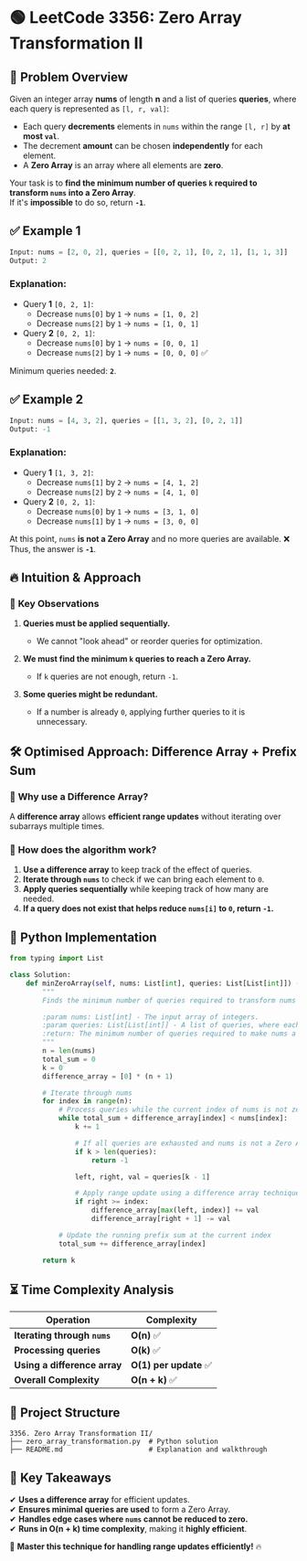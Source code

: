 # 🟢 **LeetCode 3356: Zero Array Transformation II**  

## 📌 **Problem Overview**  

Given an integer array **nums** of length **n** and a list of queries **queries**, where each query is represented as `[l, r, val]`:  

- Each query **decrements** elements in `nums` within the range `[l, r]` by **at most `val`**.  
- The decrement **amount** can be chosen **independently** for each element.  
- A **Zero Array** is an array where all elements are **zero**.  

Your task is to **find the minimum number of queries `k` required to transform `nums` into a Zero Array**.  
If it's **impossible** to do so, return **`-1`**.

## ✅ **Example 1**  

```python
Input: nums = [2, 0, 2], queries = [[0, 2, 1], [0, 2, 1], [1, 1, 3]]
Output: 2
```

### **Explanation:**  
- Query **1** `[0, 2, 1]`:  
  - Decrease `nums[0]` by `1` → `nums = [1, 0, 2]`  
  - Decrease `nums[2]` by `1` → `nums = [1, 0, 1]`  
- Query **2** `[0, 2, 1]`:  
  - Decrease `nums[0]` by `1` → `nums = [0, 0, 1]`  
  - Decrease `nums[2]` by `1` → `nums = [0, 0, 0]` ✅  

Minimum queries needed: **`2`**.

## ✅ **Example 2**  

```python
Input: nums = [4, 3, 2], queries = [[1, 3, 2], [0, 2, 1]]
Output: -1
```

### **Explanation:**  
- Query **1** `[1, 3, 2]`:  
  - Decrease `nums[1]` by `2` → `nums = [4, 1, 2]`  
  - Decrease `nums[2]` by `2` → `nums = [4, 1, 0]`  
- Query **2** `[0, 2, 1]`:  
  - Decrease `nums[0]` by `1` → `nums = [3, 1, 0]`  
  - Decrease `nums[1]` by `1` → `nums = [3, 0, 0]`  

At this point, `nums` **is not a Zero Array** and no more queries are available. ❌  
Thus, the answer is **`-1`**.

## 🔥 **Intuition & Approach**  

### 🚀 **Key Observations**  
1. **Queries must be applied sequentially.**  
   - We cannot "look ahead" or reorder queries for optimization.  

2. **We must find the minimum `k` queries to reach a Zero Array.**  
   - If `k` queries are not enough, return `-1`.  

3. **Some queries might be redundant.**  
   - If a number is already `0`, applying further queries to it is unnecessary.  

## 🛠 **Optimised Approach: Difference Array + Prefix Sum**  

### 🔹 **Why use a Difference Array?**  
A **difference array** allows **efficient range updates** without iterating over subarrays multiple times.  

### 🔹 **How does the algorithm work?**  
1. **Use a difference array** to keep track of the effect of queries.  
2. **Iterate through `nums`** to check if we can bring each element to `0`.  
3. **Apply queries sequentially** while keeping track of how many are needed.  
4. **If a query does not exist that helps reduce `nums[i]` to `0`, return `-1`.**  

## 📝 **Python Implementation**  

```python
from typing import List

class Solution:
    def minZeroArray(self, nums: List[int], queries: List[List[int]]) -> int:
        """
        Finds the minimum number of queries required to transform nums into a Zero Array.

        :param nums: List[int] - The input array of integers.
        :param queries: List[List[int]] - A list of queries, where each query is [l, r, val].
        :return: The minimum number of queries required to make nums a Zero Array, or -1 if impossible.
        """
        n = len(nums)
        total_sum = 0
        k = 0
        difference_array = [0] * (n + 1)

        # Iterate through nums
        for index in range(n):
            # Process queries while the current index of nums is not zero
            while total_sum + difference_array[index] < nums[index]:
                k += 1

                # If all queries are exhausted and nums is not a Zero Array, return -1
                if k > len(queries):
                    return -1

                left, right, val = queries[k - 1]

                # Apply range update using a difference array technique
                if right >= index:
                    difference_array[max(left, index)] += val
                    difference_array[right + 1] -= val

            # Update the running prefix sum at the current index
            total_sum += difference_array[index]

        return k
```

## ⏳ **Time Complexity Analysis**  

| Operation | Complexity |
|-----------|------------|
| **Iterating through `nums`** | **O(n)** ✅ |
| **Processing queries** | **O(k)** ✅ |
| **Using a difference array** | **O(1) per update** ✅ |
| **Overall Complexity** | **O(n + k)** ✅ |

## 📂 **Project Structure**  

```
3356. Zero Array Transformation II/
├── zero_array_transformation.py  # Python solution
├── README.md                     # Explanation and walkthrough
```

## 🎯 **Key Takeaways**  
✔ **Uses a difference array** for efficient updates.  
✔ **Ensures minimal queries are used** to form a Zero Array.  
✔ **Handles edge cases where `nums` cannot be reduced to zero.**  
✔ **Runs in O(n + k) time complexity**, making it **highly efficient**.  

🚀 **Master this technique for handling range updates efficiently!** 🔥  
